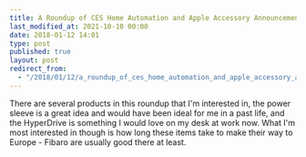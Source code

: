 ```yaml
---
title: A Roundup of CES Home Automation and Apple Accessory Announcements – MacStories
last_modified_at: 2021-10-10 00:00
date: 2018-01-12 14:01
type: post
published: true
layout: post
redirect_from:
  - "/2018/01/12/a_roundup_of_ces_home_automation_and_apple_accessory_announcements.html"
---
```

There are several products in this roundup that I'm interested in, the power sleeve is a great idea and would have been ideal for me in a past life, and the HyperDrive is something I would love on my desk at work now. What I'm most interested in though is how long these items take to make their way to Europe - Fibaro are usually good there at least.  

<!--more-->

